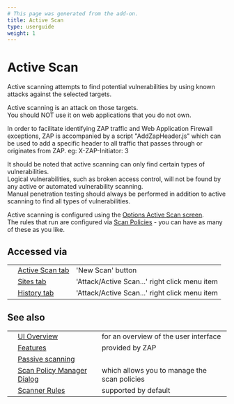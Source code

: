 ```yaml
---
# This page was generated from the add-on.
title: Active Scan
type: userguide
weight: 1
---
```


# Active Scan

Active scanning attempts to find potential vulnerabilities by using
known attacks against the selected targets.

Active scanning is an attack on those targets.   
You should NOT use it on web applications that you do not own.

In order to facilitate identifying ZAP traffic and Web Application Firewall exceptions, ZAP is accompanied
by a script "AddZapHeader.js" which can be used to add a specific header to all traffic that passes through
or originates from ZAP. eg: X-ZAP-Initiator: 3

It should be noted that active scanning can only find certain types of vulnerabilities.  
Logical vulnerabilities, such as broken access control, will not be found by
any active or automated vulnerability scanning.  
Manual penetration testing should always be performed in addition to active
scanning to find all types of vulnerabilities.

Active scanning is configured using the
[Options Active Scan screen](/docs/desktop/ui/dialogs/options/ascan/).  
The rules that run are configured via [Scan Policies](/docs/desktop/start/features/scanpolicy/) - you can have as many of these as you like.

## Accessed via

|   |                                                 |                                               |
|---|-------------------------------------------------|-----------------------------------------------|
|   | [Active Scan tab](/docs/desktop/ui/tabs/ascan/) | 'New Scan' button                             |
|   | [Sites tab](/docs/desktop/ui/tabs/sites/)       | 'Attack/Active Scan...' right click menu item |
|   | [History tab](/docs/desktop/ui/tabs/history/)   | 'Attack/Active Scan...' right click menu item |

## See also

|   |                                                                       |                                              |
|---|-----------------------------------------------------------------------|----------------------------------------------|
|   | [UI Overview](/docs/desktop/ui/)                                      | for an overview of the user interface        |
|   | [Features](/docs/desktop/start/features/)                             | provided by ZAP                              |
|   | [Passive scanning](/docs/desktop/start/features/pscan/)               |                                              |
|   | [Scan Policy Manager Dialog](/docs/desktop/ui/dialogs/scanpolicymgr/) | which allows you to manage the scan policies |
|   | [Scanner Rules](/docs/desktop/start/checks/)                          | supported by default                         |
